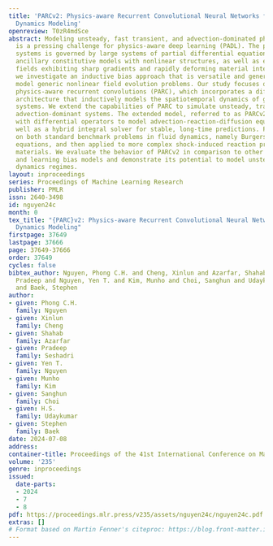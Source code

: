 ```yaml
---
title: 'PARCv2: Physics-aware Recurrent Convolutional Neural Networks for Spatiotemporal
  Dynamics Modeling'
openreview: T0zR4mdSce
abstract: Modeling unsteady, fast transient, and advection-dominated physics problems
  is a pressing challenge for physics-aware deep learning (PADL). The physics of complex
  systems is governed by large systems of partial differential equations (PDEs) and
  ancillary constitutive models with nonlinear structures, as well as evolving state
  fields exhibiting sharp gradients and rapidly deforming material interfaces. Here,
  we investigate an inductive bias approach that is versatile and generalizable to
  model generic nonlinear field evolution problems. Our study focuses on the recent
  physics-aware recurrent convolutions (PARC), which incorporates a differentiator-integrator
  architecture that inductively models the spatiotemporal dynamics of generic physical
  systems. We extend the capabilities of PARC to simulate unsteady, transient, and
  advection-dominant systems. The extended model, referred to as PARCv2, is equipped
  with differential operators to model advection-reaction-diffusion equations, as
  well as a hybrid integral solver for stable, long-time predictions. PARCv2 is tested
  on both standard benchmark problems in fluid dynamics, namely Burgers and Navier-Stokes
  equations, and then applied to more complex shock-induced reaction problems in energetic
  materials. We evaluate the behavior of PARCv2 in comparison to other physics-informed
  and learning bias models and demonstrate its potential to model unsteady and advection-dominant
  dynamics regimes.
layout: inproceedings
series: Proceedings of Machine Learning Research
publisher: PMLR
issn: 2640-3498
id: nguyen24c
month: 0
tex_title: "{PARC}v2: Physics-aware Recurrent Convolutional Neural Networks for Spatiotemporal
  Dynamics Modeling"
firstpage: 37649
lastpage: 37666
page: 37649-37666
order: 37649
cycles: false
bibtex_author: Nguyen, Phong C.H. and Cheng, Xinlun and Azarfar, Shahab and Seshadri,
  Pradeep and Nguyen, Yen T. and Kim, Munho and Choi, Sanghun and Udaykumar, H.S.
  and Baek, Stephen
author:
- given: Phong C.H.
  family: Nguyen
- given: Xinlun
  family: Cheng
- given: Shahab
  family: Azarfar
- given: Pradeep
  family: Seshadri
- given: Yen T.
  family: Nguyen
- given: Munho
  family: Kim
- given: Sanghun
  family: Choi
- given: H.S.
  family: Udaykumar
- given: Stephen
  family: Baek
date: 2024-07-08
address:
container-title: Proceedings of the 41st International Conference on Machine Learning
volume: '235'
genre: inproceedings
issued:
  date-parts:
  - 2024
  - 7
  - 8
pdf: https://proceedings.mlr.press/v235/assets/nguyen24c/nguyen24c.pdf
extras: []
# Format based on Martin Fenner's citeproc: https://blog.front-matter.io/posts/citeproc-yaml-for-bibliographies/
---
```

